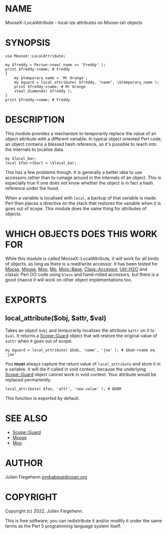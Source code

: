 # NAME

MooseX::LocalAttribute - local-ize attributes on Moose-ish objects

# SYNOPSIS

    use MooseX::LocalAttribute;

    my $freddy = Person->new( name => 'Freddy' );
    print $freddy->name; # Freddy
    {
        my $temporary_name = 'Mr Orange';
        my $guard = local_attribute( $freddy, "name", \$temporary_name );
        print $freddy->name; # Mr Orange
        steal_diamonds( $freddy );
    }
    print $freddy->name; # Freddy

# DESCRIPTION

This module provides a mechanism to temporarily replace the value of an
object attribute with a different variable. In typical object oriented Perl
code, an object contains a blessed hash reference, so it's possible to reach
into the internals to localise data.

    my $local_bar;
    local $foo->{bar} = \$local_bar;

This has a few problems though. It is generally a better idea to use accessors
rather than to rumage around in the internals of an object. This is especially
true if one does not know whether the object is in fact a hash reference under
the hood.

When a variable is localised with `local`, a backup of that variable is made.
Perl then places a directive on the stack that restores the variable when it
is goes out of scope. This module does the same thing for attributes of
objects.

# WHICH OBJECTS DOES THIS WORK FOR

While this module is called MooseX::LocalAttribute, it will work for all kinds
of objects, as long as there is a read/write accessor. It has been tested for
[Moose](https://metacpan.org/pod/Moose), [Mouse](https://metacpan.org/pod/Mouse), [Moo](https://metacpan.org/pod/Moo), [Mo](https://metacpan.org/pod/Mo), [Mojo::Base](https://metacpan.org/pod/Mojo%3A%3ABase), [Class::Accessor](https://metacpan.org/pod/Class%3A%3AAccessor),
[Util::H2O](https://metacpan.org/pod/Util%3A%3AH2O) and classic Perl OO code using `bless` and hand-rolled accessors,
but there is a good chance it will work on other object implementations too.

# EXPORTS

## local\_attribute($obj, $attr, $val)

Takes an object `$obj` and temporarily localizes the attribute `$attr` on
it to `$val`. It returns a [Scope::Guard](https://metacpan.org/pod/Scope%3A%3AGuard) object that will restore the
original value of `$attr` when it goes out of scope.

    my $guard = local_attribute( $bob, 'name', 'joe' ); # $bob->name eq 'joe'

You **must** always capture the return value of `local_attribute` and store it
in a variable. It will die if called in void context, because the underlying
[Scope::Guard](https://metacpan.org/pod/Scope%3A%3AGuard) object cannot work in void context. Your attribute would be
replaced permanently.

    local_attribute( $foo, 'attr', 'new value' ); # BOOM

This function is exported by default.

# SEE ALSO

- [Scope::Guard](https://metacpan.org/pod/Scope%3A%3AGuard)
- [Moose](https://metacpan.org/pod/Moose)
- [Moo](https://metacpan.org/pod/Moo)

# AUTHOR

Julien Fiegehenn <simbabque@cpan.org>

# COPYRIGHT

Copyright (c) 2022, Julien Fiegehenn.

This is free software; you can redistribute it and/or modify it under the same
terms as the Perl 5 programming language system itself.
